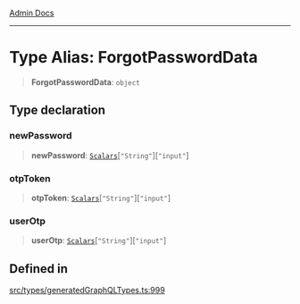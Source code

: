 [Admin Docs](/)

***

# Type Alias: ForgotPasswordData

> **ForgotPasswordData**: `object`

## Type declaration

### newPassword

> **newPassword**: [`Scalars`](Scalars.md)\[`"String"`\]\[`"input"`\]

### otpToken

> **otpToken**: [`Scalars`](Scalars.md)\[`"String"`\]\[`"input"`\]

### userOtp

> **userOtp**: [`Scalars`](Scalars.md)\[`"String"`\]\[`"input"`\]

## Defined in

[src/types/generatedGraphQLTypes.ts:999](https://github.com/Suyash878/talawa-api/blob/cfd688207611ba245c99edd8dbaccb2cdbf6a043/src/types/generatedGraphQLTypes.ts#L999)
